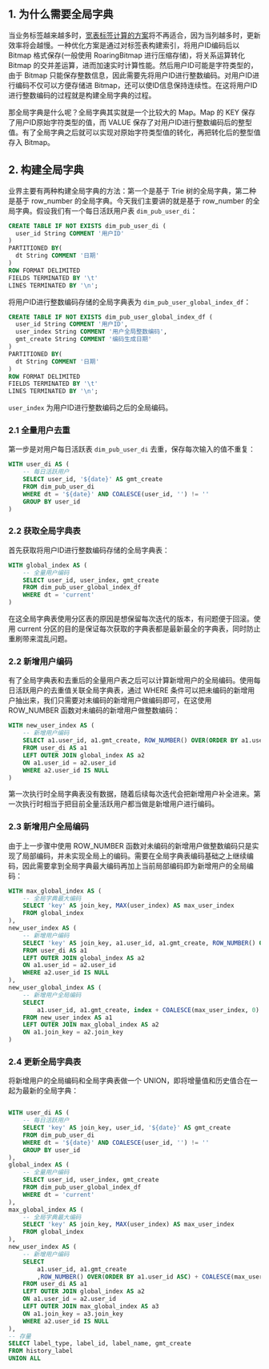 ## 1. 为什么需要全局字典

当业务标签越来越多时，[宽表标签计算的方案](https://smartsi.blog.csdn.net/article/details/140087260)将不再适合，因为当列越多时，更新效率将会越慢。一种优化方案是通过对标签表构建索引，将用户ID编码后以 Bitmap 格式保存(一般使用 RoaringBitmap 进行压缩存储)，将关系运算转化 Bitmap 的交并差运算，进而加速实时计算性能。然后用户ID可能是字符类型的，由于 Bitmap 只能保存整数信息，因此需要先将用户ID进行整数编码。对用户ID进行编码不仅可以方便存储进 Bitmap，还可以使ID信息保持连续性。在这将用户ID进行整数编码的过程就是构建全局字典的过程。

那全局字典是什么呢？全局字典其实就是一个比较大的 Map。Map 的 KEY 保存了用户ID原始字符类型的值，而 VALUE 保存了对用户ID进行整数编码后的整型值。有了全局字典之后就可以实现对原始字符类型值的转化，再把转化后的整型值存入 Bitmap。

## 2. 构建全局字典

业界主要有两种构建全局字典的方法：第一个是基于 Trie 树的全局字典，第二种是基于 row_number 的全局字典。今天我们主要讲的就是基于 row_number 的全局字典。假设我们有一个每日活跃用户表 `dim_pub_user_di`：
```sql
CREATE TABLE IF NOT EXISTS dim_pub_user_di (
  user_id String COMMENT '用户ID'
)
PARTITIONED BY(
  dt String COMMENT '日期'
)
ROW FORMAT DELIMITED
FIELDS TERMINATED BY '\t'
LINES TERMINATED BY '\n';
```
将用户ID进行整数编码存储的全局字典表为 `dim_pub_user_global_index_df`：
```sql
CREATE TABLE IF NOT EXISTS dim_pub_user_global_index_df (
  user_id String COMMENT '用户ID',
  user_index String COMMENT '用户全局整数编码',
  gmt_create String COMMENT '编码生成日期'
)
PARTITIONED BY(
  dt String COMMENT '日期'
)
ROW FORMAT DELIMITED
FIELDS TERMINATED BY '\t'
LINES TERMINATED BY '\n';
```
`user_index` 为用户ID进行整数编码之后的全局编码。

### 2.1 全量用户去重

第一步是对用户每日活跃表 `dim_pub_user_di` 去重，保存每次输入的值不重复：
```sql
WITH user_di AS (
    -- 每日活跃用户
    SELECT user_id, '${date}' AS gmt_create
    FROM dim_pub_user_di
    WHERE dt = '${date}' AND COALESCE(user_id, '') != ''
    GROUP BY user_id
)
```

### 2.2 获取全局字典表

首先获取将用户ID进行整数编码存储的全局字典表：
```sql
WITH global_index AS (
    -- 全量用户编码
    SELECT user_id, user_index, gmt_create
    FROM dim_pub_user_global_index_df
    WHERE dt = 'current'
)
```
在这全局字典表使用分区表的原因是想保留每次迭代的版本，有问题便于回滚。使用 current 分区的目的是保证每次获取的字典表都是最新最全的字典表，同时防止重刷带来混乱问题。

### 2.2 新增用户编码

有了全局字典表和去重后的全量用户表之后可以计算新增用户的全局编码。使用每日活跃用户的去重值关联全局字典表，通过 WHERE 条件可以把未编码的新增用户抽出来，我们只需要对未编码的新增用户做编码即可，在这使用 ROW_NUMBER 函数对未编码的新增用户做整数编码：
```sql
WITH new_user_index AS (
    -- 新增用户编码
    SELECT a1.user_id, a1.gmt_create, ROW_NUMBER() OVER(ORDER BY a1.user_id ASC) AS index
    FROM user_di AS a1
    LEFT OUTER JOIN global_index AS a2
    ON a1.user_id = a2.user_id
    WHERE a2.user_id IS NULL
)
```
第一次执行时全局字典表没有数据，随着后续每次迭代会把新增用户补全进来。第一次执行时相当于把目前全量活跃用户都当做是新增用户进行编码。

### 2.3 新增用户全局编码

由于上一步骤中使用 ROW_NUMBER 函数对未编码的新增用户做整数编码只是实现了局部编码，并未实现全局上的编码。需要在全局字典表编码基础之上继续编码，因此需要拿到全局字典最大编码再加上当前局部编码即为新增用户的全局编码：
```sql
WITH max_global_index AS (
    -- 全局字典最大编码
    SELECT 'key' AS join_key, MAX(user_index) AS max_user_index
    FROM global_index
),
new_user_index AS (
    -- 新增用户编码
    SELECT 'key' AS join_key, a1.user_id, a1.gmt_create, ROW_NUMBER() OVER(ORDER BY a1.user_id ASC) AS index
    FROM user_di AS a1
    LEFT OUTER JOIN global_index AS a2
    ON a1.user_id = a2.user_id
    WHERE a2.user_id IS NULL
),
new_user_global_index AS (
    -- 新增用户全局编码
    SELECT
        a1.user_id, a1.gmt_create, index + COALESCE(max_user_index, 0) AS user_index
    FROM new_user_index AS a1
    LEFT OUTER JOIN max_global_index AS a2
    ON a1.join_key = a2.join_key
)
```

### 2.4 更新全局字典表

将新增用户的全局编码和全局字典表做一个 UNION，即将增量值和历史值合在一起为最新的全局字典：
```sql

```






```sql
WITH user_di AS (
    -- 每日活跃用户
    SELECT 'key' AS join_key, user_id, '${date}' AS gmt_create
    FROM dim_pub_user_di
    WHERE dt = '${date}' AND COALESCE(user_id, '') != ''
    GROUP BY user_id
),
global_index AS (
    -- 全量用户编码
    SELECT user_id, user_index, gmt_create
    FROM dim_pub_user_global_index_df
    WHERE dt = 'current'
),
max_global_index AS (
    -- 全局字典最大编码
    SELECT 'key' AS join_key, MAX(user_index) AS max_user_index
    FROM global_index
),
new_user_index AS (
    -- 新增用户编码
    SELECT
        a1.user_id, a1.gmt_create
        ,ROW_NUMBER() OVER(ORDER BY a1.user_id ASC) + COALESCE(max_user_index, 0) AS user_index
    FROM user_di AS a1
    LEFT OUTER JOIN global_index AS a2
    ON a1.user_id = a2.user_id
    LEFT OUTER JOIN max_global_index AS a3
    ON a1.join_key = a3.join_key
    WHERE a2.user_id IS NULL
),
-- 存量
SELECT label_type, label_id, label_name, gmt_create
FROM history_label
UNION ALL
```
